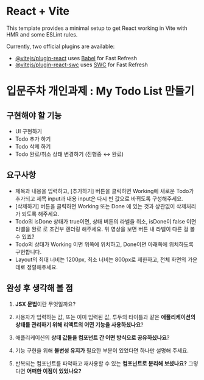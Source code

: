 # React + Vite

This template provides a minimal setup to get React working in Vite with HMR and some ESLint rules.

Currently, two official plugins are available:

- [@vitejs/plugin-react](https://github.com/vitejs/vite-plugin-react/blob/main/packages/plugin-react/README.md) uses [Babel](https://babeljs.io/) for Fast Refresh
- [@vitejs/plugin-react-swc](https://github.com/vitejs/vite-plugin-react-swc) uses [SWC](https://swc.rs/) for Fast Refresh

# 입문주차 개인과제 : My Todo List 만들기 

## 구현해야 할 기능
- UI 구현하기
- Todo 추가 하기
- Todo 삭제 하기
- Todo 완료/취소 상태 변경하기 (진행중 ↔ 완료)

## 요구사항
- 제목과 내용을 입력하고, [추가하기] 버튼을 클릭하면 Working에 새로운 Todo가 추가되고 제목 input과 내용 input은 다시 빈 값으로 바뀌도록 구성해주세요.
- [삭제하기] 버튼을 클릭하면 Working 또는 Done 에 있는 것과 상관없이 삭제처리가 되도록 해주세요.
- Todo의 isDone 상태가 true이면, 상태 버튼의 라벨을 취소, isDone이 false 이면 라벨을 완료 로 조건부 렌더링 해주세요. 위 영상을 보면 버튼 내 라벨이 다른 걸 볼 수 있죠?
- Todo의 상태가 Working 이면 위쪽에 위치하고, Done이면 아래쪽에 위치하도록 구현합니다.
- Layout의 최대 너비는 1200px, 최소 너비는 800px로 제한하고, 전체 화면의 가운데로 정렬해주세요.

## 완성 후 생각해 볼 점
1. **JSX 문법**이란 무엇일까요?

2. 사용자가 입력하는 값, 또는 이미 입력된 값, 투두의 타이틀과 같은 **애플리케이션의 상태를 관리하기 위해 리액트의 어떤 기능을 사용하셨나요**?

3. 애플리케이션의 **상태 값들을 컴포넌트 간 어떤 방식으로 공유하셨나요**?

4. 기능 구현을 위해 **불변성 유지가** 필요한 부분이 있었다면 하나만 설명해 주세요.

5. 반복되는 컴포넌트를 파악하고 재사용할 수 있는 **컴포넌트로 분리해 보셨나요?** 그렇다면 **어떠한 이점이 있었나요?**
